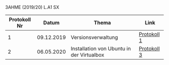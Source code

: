 3AHME (2019/20) L.A1 SX

Protokoll Nr | Datum | Thema | Link
------------ | ----- | ----- | ----
1 | 09.12.2019 | Versionsverwaltung | [Protokoll 1](https://github.com/HTLMechatronics/m17-3ahme-la1-sx/blob/plivac17/protokolle/protokoll-1_plivac17_2019-12-09.md)
2 | 06.05.2020 | Installation von Ubuntu in der Virtualbox | [Protokoll 3](https://github.com/HTLMechatronics/m17-3ahme-la1-sx/blob/plivac17/protokolle/Protokoll-3_plivac17_2020-04-05.md)
